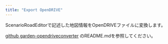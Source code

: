 ```yaml
---
title: "Export OpenDRIVE"
---
```


ScenarioRoadEditorで記述した地図情報をOpenDRIVEファイルに変換します。

[github garden-opendriveconverter](https://github.com/open-garden/garden-opendriveconverter) のREADME.mdを参照してください。
